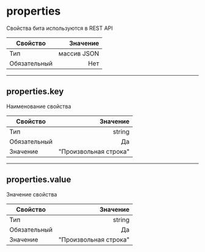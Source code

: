 # **properties**

Свойства бита используются в  REST API

|Свойство|Значение|
|----|---:|
|Тип|массив JSON|
|Обязательный|Нет|

----

## **properties**.key

Наименование свойства

|Свойство|Значение|
|----|---:|
|Тип|string|
|Обязательный|Да|
|Значение|"Произвольная строка"|

----

## **properties**.value

Значение свойства

|Свойство|Значение|
|----|---:|
|Тип|string|
|Обязательный|Да|
|Значение|"Произвольная строка"|
